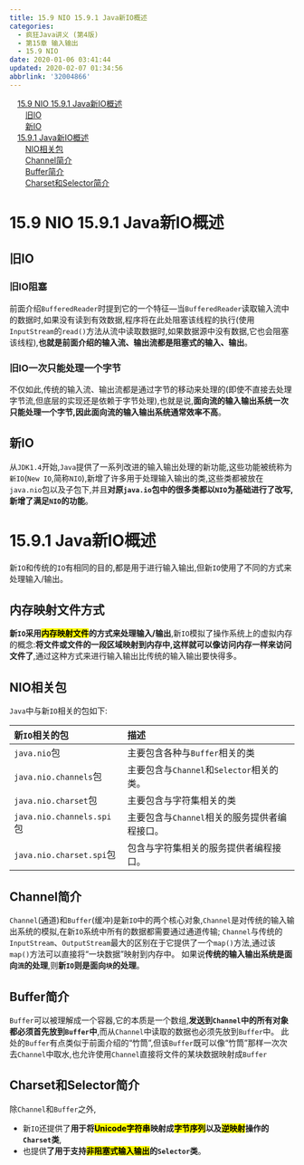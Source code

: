 ```yaml
---
title: 15.9 NIO 15.9.1 Java新IO概述
categories: 
  - 疯狂Java讲义 (第4版)
  - 第15章 输入输出
  - 15.9 NIO
date: 2020-01-06 03:41:44
updated: 2020-02-07 01:34:56
abbrlink: '32004866'
---
```

<div id='my_toc'><a href="/JavaReadingNotes/32004866/#15-9-NIO-15-9-1-Java新IO概述" class="header_1">15.9 NIO 15.9.1 Java新IO概述</a>&nbsp;<br><a href="/JavaReadingNotes/32004866/#旧IO" class="header_2">旧IO</a>&nbsp;<br><a href="/JavaReadingNotes/32004866/#新IO" class="header_2">新IO</a>&nbsp;<br><a href="/JavaReadingNotes/32004866/#15-9-1-Java新IO概述" class="header_1">15.9.1 Java新IO概述</a>&nbsp;<br><a href="/JavaReadingNotes/32004866/#NIO相关包" class="header_2">NIO相关包</a>&nbsp;<br><a href="/JavaReadingNotes/32004866/#Channel简介" class="header_2">Channel简介</a>&nbsp;<br><a href="/JavaReadingNotes/32004866/#Buffer简介" class="header_2">Buffer简介</a>&nbsp;<br><a href="/JavaReadingNotes/32004866/#Charset和Selector简介" class="header_2">Charset和Selector简介</a>&nbsp;<br></div>
<style>.header_1{margin-left: 1em;}.header_2{margin-left: 2em;}.header_3{margin-left: 3em;}.header_4{margin-left: 4em;}.header_5{margin-left: 5em;}.header_6{margin-left: 6em;}</style>
<!--more-->
<script>if (navigator.platform.search('arm')==-1){document.getElementById('my_toc').style.display = 'none';}var e,p = document.getElementsByTagName('p');while (p.length>0) {e = p[0];e.parentElement.removeChild(e);}</script>

<!--end-->
# 15.9 NIO 15.9.1 Java新IO概述
## 旧IO
### 旧IO阻塞
前面介绍`BufferedReader`时提到它的一个特征—当`BufferedReader`读取输入流中的数据时,如果没有读到有效数据,程序将在此处阻塞该线程的执行(使用`InputStream`的`read()`方法从流中读取数据时,如果数据源中没有数据,它也会阻塞该线程),**也就是前面介绍的输入流、输出流都是阻塞式的输入、输出**。
### 旧IO一次只能处理一个字节
不仅如此,传统的输入流、输出流都是通过字节的移动来处理的(即使不直接去处理字节流,但底层的实现还是依赖于字节处理),也就是说,**面向流的输入输出系统一次只能处理一个字节,因此面向流的输入输出系统通常效率不高**。
## 新IO
从`JDK1.4`开始,`Java`提供了一系列改进的输入输出处理的新功能,这些功能被统称为`新IO`(`New IO`,简称`NIO`),新增了许多用于处理输入输出的类,这些类都被放在`java.nio`包以及子包下,并且**对原`java.io`包中的很多类都以`NIO`为基础进行了改写,新增了满足`NIO`的功能**。
# 15.9.1 Java新IO概述
新`IO`和传统的`IO`有相同的目的,都是用于进行输入输出,但新`IO`使用了不同的方式来处理输入/输出。
## 内存映射文件方式
**新`IO`采用<mark>内存映射文件</mark>的方式来处理输入/输出**,新`IO`模拟了操作系统上的虚拟内存的概念:**将文件或文件的一段区域映射到内存中,这样就可以像访问内存一样来访问文件了**,通过这种方式来进行输入输出比传统的输入输出要快得多。
## NIO相关包
`Java`中与新`IO`相关的包如下:

|新`IO`相关的包|描述|
|:---|:---|
|`java.nio`包|主要包含各种与`Buffer`相关的类|
|`java.nio.channels`包|主要包含与`Channel`和`Selector`相关的类。|
|`java.nio.charset`包|主要包含与字符集相关的类|
|`java.nio.channels.spi`包|主要包含与`Channel`相关的服务提供者编程接口。|
|`java.nio.charset.spi`包|包含与字符集相关的服务提供者编程接口。|

## Channel简介
`Channel`(通道)和`Buffer`(缓冲)是新`IO`中的两个核心对象,`Channel`是对传统的输入输出系统的模拟,在新`IO`系统中所有的数据都需要通过通道传输;
`Channel`与传统的`InputStream`、`OutputStream`最大的区别在于它提供了一个`map()`方法,通过该`map()`方法可以直接将“一块数据”映射到内存中。
如果说**传统的输入输出系统是面向`流`的处理**,则**新`IO`则是面向`块`的处理**。
## Buffer简介
`Buffer`可以被理解成一个容器,它的本质是一个数组,**发送到`Channel`中的所有对象都必须首先放到`Buffer`中**,而从`Channel`中读取的数据也必须先放到`Buffer`中。
此处的`Buffer`有点类似于前面介绍的“竹筒”,但该`Buffer`既可以像“竹筒”那样一次次去`Channel`中取水,也允许使用`Channel`直接将文件的某块数据映射成`Buffer`
## Charset和Selector简介
除`Channel`和`Buffer`之外,
- 新`IO`还提供了**用于将<mark>Unicode字符串</mark>映射成<mark>字节序列</mark>以及<mark>逆映射</mark>操作的`Charset`类**,
- 也提供**了用于支持<mark>非阻塞式输入输出</mark>的`Selector`类**。